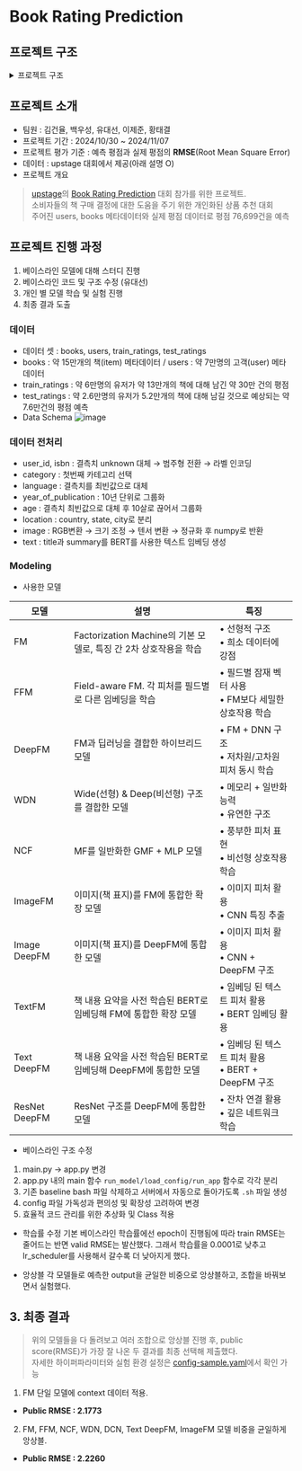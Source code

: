 # Book Rating Prediction


## 프로젝트 구조

<details>
    <summary> 프로젝트 구조</summary>

```bash
├── src # AI 모델 학습을 위한 부분
│   ├── data # data 처리를 위한 .py 모듈
│   ├── ensembles # 앙상블 처리를 위한 .py 모듈
│   ├── loss # loss 계산을 위한 .py 모듈
│   ├── model # DL & ML 모델
│   └── train # 학습 관련 .py모듈
├── data #.gitignore # 데이터 저장소
├── app.py # 모델 학습을 위한 python 파일
├── config-sample.yaml # 하이퍼 파라미터 및 모델 & 서버 선택을 위한 설정 값 예시 -> config.yaml로 복사해서 사용
├── .env.sample # .env 설정의 예시값 -> .env로 복사해서 사용
├── 1.server-keygen.sh # github 연동을 위한 keygen
├── 2.init-git-clone.sh # github 연동 이후 server에 git clone 적용
├── 3.start-app.sh # app.py 실행을 위한 .sh
├── 4.kill-app.sh # app.py 실행 이후 중단을 위한 .sh
├── 5.scp-data-send-server.sh # data 파일의 변경이 있을 경우, 사용을 위한 
├── 6.scp-get-output-data.sh # output directory 그대로 이전을 위한 .sh
├── .gitignore
├── README.md
└── requirements.txt
```

</details>

## 프로젝트 소개
- 팀원 : 김건율, 백우성, 유대선, 이제준, 황태결
- 프로젝트 기간 : 2024/10/30 ~ 2024/11/07
- 프로젝트 평가 기준 : 예측 평점과 실제 평점의 **RMSE**(Root Mean Square Error)
- 데이터 : upstage 대회에서 제공(아래 설명 O)
- 프로젝트 개요
> [upstage](https://stages.ai/)의 [Book Rating Prediction](https://stages.ai/competitions/326/overview/description) 대회 참가를 위한 프로젝트.<br>
> 소비자들의 책 구매 결정에 대한 도움을 주기 위한 개인화된 상품 추천 대회 <br>
> 주어진 users, books 메타데이터와 실제 평점 데이터로 평점 76,699건을 예측

## 프로젝트 진행 과정
1. 베이스라인 모델에 대해 스터디 진행
2. 베이스라인 코드 및 구조 수정 (유대선)
3. 개인 별 모델 학습 및 실험 진행
4. 최종 결과 도출

### 데이터
- 데이터 셋 : books, users, train_ratings, test_ratings
- books : 약 15만개의 책(item) 메타데이터 / users : 약 7만명의 고객(user) 메타데이터
- train_ratings : 약 6만명의 유저가 약 13만개의 책에 대해 남긴 약 30만 건의 평점
- test_ratings : 약 2.6만명의 유저가 5.2만개의 책에 대해 남길 것으로 예상되는 약 7.6만건의 평점 예측
- Data Schema
![image](https://github.com/user-attachments/assets/07853438-f414-4627-9d62-8426b1ae5e2d)

### 데이터 전처리
- user_id, isbn : 결측치 unknown 대체 → 범주형 전환 → 라벨 인코딩
- category : 첫번째 카테고리 선택
- language : 결측치를 최빈값으로 대체
- year_of_publication : 10년 단위로 그룹화
- age : 결측치 최빈값으로 대체 후 10살로 끊어서 그룹화
- location : country, state, city로 분리
- image : RGB변환 → 크기 조정 → 텐서 변환 → 정규화 후 numpy로 반환
- text : title과 summary를 BERT를 사용한 텍스트 임베딩 생성

### Modeling
- 사용한 모델

| 모델 | 설명 | 특징 |
| --- | --- | --- |
| FM | Factorization Machine의 기본 모델로, 특징 간 2차 상호작용을 학습 | • 선형적 구조 <br> • 희소 데이터에 강점 |
| FFM | Field-aware FM. 각 피처를 필드별로 다른 임베딩을 학습 | • 필드별 잠재 벡터 사용 <br> • FM보다 세밀한 상호작용 학습 |
| DeepFM | FM과 딥러닝을 결합한 하이브리드 모델 | • FM + DNN 구조 <br> • 저차원/고차원 피처 동시 학습 |
| WDN | Wide(선형) & Deep(비선형) 구조를 결합한 모델 | • 메모리 + 일반화 능력 <br> • 유연한 구조 |
| NCF | MF를 일반화한 GMF + MLP 모델 | • 풍부한 피처 표현<br> • 비선형 상호작용 학습 |
| ImageFM | 이미지(책 표지)를 FM에 통합한 확장 모델 | • 이미지 피처 활용<br> • CNN 특징 추출 |
| Image DeepFM | 이미지(책 표지)를 DeepFM에 통합한 모델 | • 이미지 피처 활용<br> • CNN + DeepFM 구조 |
| TextFM | 책 내용 요약을 사전 학습된 BERT로 임베딩해 FM에 통합한 확장 모델 | • 임베딩 된 텍스트 피처 활용<br> • BERT 임베딩 활용 |
| Text DeepFM | 책 내용 요약을 사전 학습된 BERT로 임베딩해 DeepFM에 통합한 모델 | • 임베딩 된 텍스트 피처 활용 <br> • BERT + DeepFM 구조 |
| ResNet DeepFM | ResNet 구조를 DeepFM에 통합한 모델 | • 잔차 연결 활용 <br> • 깊은 네트워크 학습 |

- 베이스라인 구조 수정
1. main.py → app.py 변경
2. app.py 내의 main 함수 `run_model/load_config/run_app` 함수로 각각 분리
3. 기존 baseline bash 파일 삭제하고 서버에서 자동으로 돌아가도록 `.sh` 파일 생성
4. config 파일 가독성과 편의성 및 확장성 고려하여 변경
5. 효율적 코드 관리를 위한 추상화 및 Class 적용

- 학습률 수정
기본 베이스라인 학습률에선 epoch이 진행됨에 따라 train RMSE는 줄어드는 반면 valid RMSE는 발산했다. 그래서 학습률을 0.0001로 낮추고 lr_scheduler를 사용해서 갈수록 더 낮아지게 했다.

- 앙상블
각 모델들로 예측한 output을 균일한 비중으로 앙상블하고, 조합을 바꿔보면서 실험했다.

## 3. 최종 결과
> 위의 모델들을 다 돌려보고 여러 조합으로 앙상블 진행 후, public score(RMSE)가 가장 잘 나온 두 결과를 최종 선택해 제출했다.<br>
> 자세한 하이퍼파라미터와 실험 환경 설정은 [config-sample.yaml](https://github.com/boostcampaitech7/level2-bookratingprediction-recsys-06/blob/main/config-sample.yaml)에서 확인 가능

1. FM 단일 모델에 context 데이터 적용.
- **Public RMSE : 2.1773**
  
2. FM, FFM, NCF, WDN, DCN, Text DeepFM, ImageFM 모델 비중을 균일하게 앙상블.
- **Public RMSE : 2.2260**
